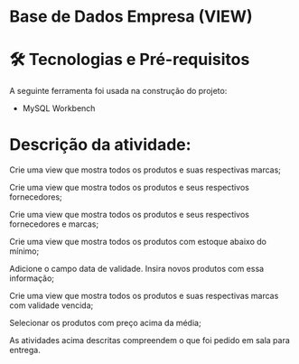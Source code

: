 # Base de Dados Empresa (VIEW)

# 🛠 Tecnologias e Pré-requisitos
A seguinte ferramenta foi usada na construção do projeto:
- MySQL Workbench

# Descrição da atividade:
Crie uma view que mostra todos os produtos e suas respectivas marcas;

Crie uma view que mostra todos os produtos e seus respectivos fornecedores;

Crie uma view que mostra todos os produtos e seus respectivos fornecedores e marcas;

Crie uma view que mostra todos os produtos com estoque abaixo do mínimo;

Adicione o campo data de validade. Insira novos produtos com essa informação;

Crie uma view que mostra todos os produtos e suas respectivas marcas com validade vencida;

Selecionar os produtos com preço acima da média;

As atividades acima descritas compreendem o que foi pedido em sala para entrega.
